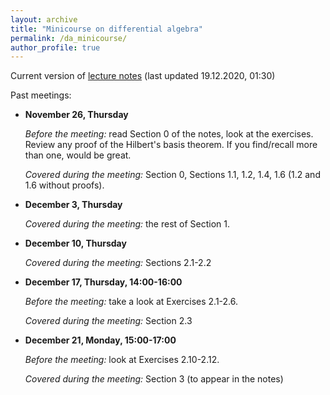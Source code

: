 ```yaml
---
layout: archive
title: "Minicourse on differential algebra"
permalink: /da_minicourse/
author_profile: true
---
```


Current version of [lecture notes](http://www.lix.polytechnique.fr/Labo/Gleb.POGUDIN/files/da_notes.pdf) (last updated 19.12.2020, 01:30)

Past meetings:
 * **November 26, Thursday**
 
    *Before the meeting:* read Section 0 of the notes, look at the exercises. Review any proof of the Hilbert's basis theorem. If you find/recall more than one, would be great.

    *Covered during the meeting:* Section 0, Sections 1.1, 1.2, 1.4, 1.6 (1.2 and 1.6 without proofs).

 * **December 3, Thursday**
 
     *Covered during the meeting:* the rest of Section 1.

 * **December 10, Thursday**

     *Covered during the meeting:* Sections 2.1-2.2

 * **December 17, Thursday, 14:00-16:00**

     *Before the meeting:* take a look at Exercises 2.1-2.6.

     *Covered during the meeting:* Section 2.3

 * **December 21, Monday, 15:00-17:00**

    *Before the meeting:* look at Exercises 2.10-2.12.

    *Covered during the meeting:* Section 3 (to appear in the notes)

